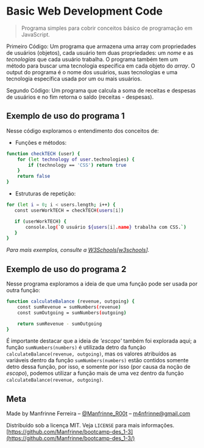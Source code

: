 # Basic Web Development Code

> Programa simples para cobrir conceitos básico de programação em JavaScript.

Primeiro Código: Um programa que armazena uma array com propriedades de usuários (objetos), cada usuário tem duas propriedades: um _nome_ e as _tecnologias_ que cada usuário trabalha. O programa também tem um método para buscar uma tecnologia específica em cada objeto do _array_. O output do programa é o nome dos usuários, suas tecnologias e uma tecnologia específica usada por um ou mais usuários.

Segundo Código: Um programa que calcula a soma de receitas e despesas de usuários e no fim retorna o saldo (receitas - despesas).

## Exemplo de uso do programa 1

Nesse código exploramos o entendimento dos conceitos de:

- Funções e métodos:

```sh
function checkTECH (user) {
    for (let technology of user.technologies) {
        if (technology == 'CSS') return true 
    }
    return false
} 
```

- Estruturas de repetição:

 ```sh
 for (let i = 0; i < users.length; i++) {
    const userWorkTECH = checkTECH(users[i])

    if (userWorkTECH) {
        console.log(`O usuário ${users[i].name} trabalha com CSS.`)
    }
}
```

_Para mais exemplos, consulte a [W3Schools][[w3schools]]._

## Exemplo de uso do programa 2

Nesse programa exploramos a ideia de que uma função pode ser usada por outra função:

```sh
function calculateBalance (revenue, outgoing) {
    const sumRevenue = sumNumbers(revenue)
    const sumOutgoing = sumNumbers(outgoing)

    return sumRevenue - sumOutgoing
}
```

É importante destacar que a ideia de _'escopo'_ também foi explorada aqui; a função `sumNumbers(numbers)` é utilizada detro da função `calculateBalance(revenue, outgoing)`, mas os valores atribuídos as variáveis dentro da função `sumNumbers(numbers)` estão contidos somente detro dessa função, por isso, e somente por isso (por causa da noção de _escopo_), podemos utilizar a função mais de uma vez dentro da função `calculateBalance(revenue, outgoing)`.

## Meta

Made by Manfrinne Ferreira – [@Manfrinne_R00t](https://twitter.com/Manfrinne_r00t) – m4nfrinne@gmail.com

Distribuído sob a licença MIT. Veja `LICENSE` para mais informações.
[https://github.com/Manfrinne/bootcamp-des_1-3](https://github.com/Manfrinne/bootcamp-des_1-3/)

[w3schools]: https://www.w3schools.com/js/
